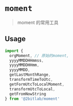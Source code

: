# `moment`

> moment 的常用工具

## Usage

```js
import {
  orgMoment, // 原始的moment,
  yyyyMMDDHHmmss,
  yyyyMMDDHHmm,
  yyyyMMDD,
  getLastMonthRange,
  transformTimeToUtc,
  getFormUtcToLocalMoment,
  transformUtcToLocal,
  getFromNowString
} from '@2bitlab/moment'
```
